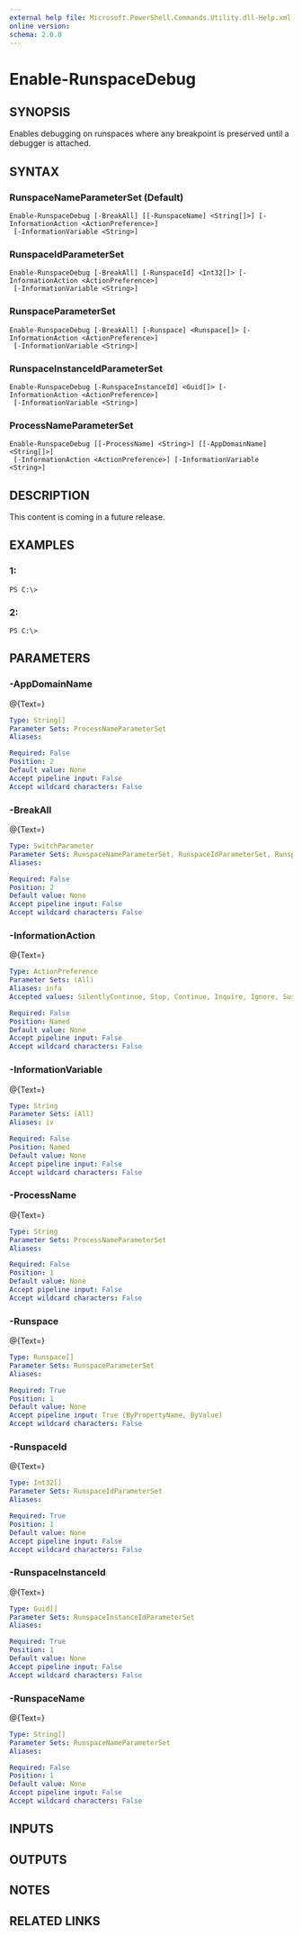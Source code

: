 ```yaml
---
external help file: Microsoft.PowerShell.Commands.Utility.dll-Help.xml
online version: 
schema: 2.0.0
---
```


# Enable-RunspaceDebug
## SYNOPSIS
Enables debugging on runspaces where any breakpoint is preserved until a debugger is attached.

## SYNTAX

### RunspaceNameParameterSet (Default)
```
Enable-RunspaceDebug [-BreakAll] [[-RunspaceName] <String[]>] [-InformationAction <ActionPreference>]
 [-InformationVariable <String>]
```

### RunspaceIdParameterSet
```
Enable-RunspaceDebug [-BreakAll] [-RunspaceId] <Int32[]> [-InformationAction <ActionPreference>]
 [-InformationVariable <String>]
```

### RunspaceParameterSet
```
Enable-RunspaceDebug [-BreakAll] [-Runspace] <Runspace[]> [-InformationAction <ActionPreference>]
 [-InformationVariable <String>]
```

### RunspaceInstanceIdParameterSet
```
Enable-RunspaceDebug [-RunspaceInstanceId] <Guid[]> [-InformationAction <ActionPreference>]
 [-InformationVariable <String>]
```

### ProcessNameParameterSet
```
Enable-RunspaceDebug [[-ProcessName] <String>] [[-AppDomainName] <String[]>]
 [-InformationAction <ActionPreference>] [-InformationVariable <String>]
```

## DESCRIPTION
This content is coming in a future release.

## EXAMPLES

### 1:
```
PS C:\>
```

### 2:
```
PS C:\>
```

## PARAMETERS

### -AppDomainName
@{Text=}

```yaml
Type: String[]
Parameter Sets: ProcessNameParameterSet
Aliases: 

Required: False
Position: 2
Default value: None
Accept pipeline input: False
Accept wildcard characters: False
```

### -BreakAll
@{Text=}

```yaml
Type: SwitchParameter
Parameter Sets: RunspaceNameParameterSet, RunspaceIdParameterSet, RunspaceParameterSet
Aliases: 

Required: False
Position: 2
Default value: None
Accept pipeline input: False
Accept wildcard characters: False
```

### -InformationAction
@{Text=}

```yaml
Type: ActionPreference
Parameter Sets: (All)
Aliases: infa
Accepted values: SilentlyContinue, Stop, Continue, Inquire, Ignore, Suspend

Required: False
Position: Named
Default value: None
Accept pipeline input: False
Accept wildcard characters: False
```

### -InformationVariable
@{Text=}

```yaml
Type: String
Parameter Sets: (All)
Aliases: iv

Required: False
Position: Named
Default value: None
Accept pipeline input: False
Accept wildcard characters: False
```

### -ProcessName
@{Text=}

```yaml
Type: String
Parameter Sets: ProcessNameParameterSet
Aliases: 

Required: False
Position: 1
Default value: None
Accept pipeline input: False
Accept wildcard characters: False
```

### -Runspace
@{Text=}

```yaml
Type: Runspace[]
Parameter Sets: RunspaceParameterSet
Aliases: 

Required: True
Position: 1
Default value: None
Accept pipeline input: True (ByPropertyName, ByValue)
Accept wildcard characters: False
```

### -RunspaceId
@{Text=}

```yaml
Type: Int32[]
Parameter Sets: RunspaceIdParameterSet
Aliases: 

Required: True
Position: 1
Default value: None
Accept pipeline input: False
Accept wildcard characters: False
```

### -RunspaceInstanceId
@{Text=}

```yaml
Type: Guid[]
Parameter Sets: RunspaceInstanceIdParameterSet
Aliases: 

Required: True
Position: 1
Default value: None
Accept pipeline input: False
Accept wildcard characters: False
```

### -RunspaceName
@{Text=}

```yaml
Type: String[]
Parameter Sets: RunspaceNameParameterSet
Aliases: 

Required: False
Position: 1
Default value: None
Accept pipeline input: False
Accept wildcard characters: False
```

## INPUTS

## OUTPUTS

## NOTES

## RELATED LINKS

